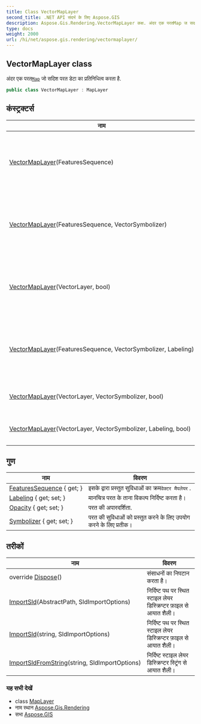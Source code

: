 ```yaml
---
title: Class VectorMapLayer
second_title: .NET API संदर्भ के लिए Aspose.GIS
description: Aspose.Gis.Rendering.VectorMapLayer कक्ष. अंदर एक परतMap ज सदश परत डेट क प्रतनधत्व करत है.
type: docs
weight: 2000
url: /hi/net/aspose.gis.rendering/vectormaplayer/
---
```

## VectorMapLayer class

अंदर एक परत[`Map`](../map/) जो सदिश परत डेटा का प्रतिनिधित्व करता है.

```csharp
public class VectorMapLayer : MapLayer
```

## कंस्ट्रक्टर्स

| नाम | विवरण |
| --- | --- |
| [VectorMapLayer](vectormaplayer/#constructor)(FeaturesSequence) | डिफ़ॉल्ट प्रतीक चिह्न के साथ नया उदाहरण बनाता है। |
| [VectorMapLayer](vectormaplayer/#constructor_1)(FeaturesSequence, VectorSymbolizer) | डिफ़ॉल्ट प्रतीक चिह्न के साथ नया उदाहरण बनाता है। |
| [VectorMapLayer](vectormaplayer/#constructor_5)(VectorLayer, bool) | डिफ़ॉल्ट प्रतीक चिह्न के साथ नया उदाहरण बनाता है। |
| [VectorMapLayer](vectormaplayer/#constructor_2)(FeaturesSequence, VectorSymbolizer, Labeling) | डिफ़ॉल्ट प्रतीक चिह्न के साथ नया उदाहरण बनाता है। |
| [VectorMapLayer](vectormaplayer/#constructor_4)(VectorLayer, VectorSymbolizer, bool) | नया उदाहरण बनाता है। |
| [VectorMapLayer](vectormaplayer/#constructor_3)(VectorLayer, VectorSymbolizer, Labeling, bool) | नया उदाहरण बनाता है। |

## गुण

| नाम | विवरण |
| --- | --- |
| [FeaturesSequence](../../aspose.gis.rendering/vectormaplayer/featuressequence/) { get; } | इसके द्वारा प्रस्तुत सुविधाओं का क्रम`वेक्टर मैपलेयर` . |
| [Labeling](../../aspose.gis.rendering/vectormaplayer/labeling/) { get; set; } | मानचित्र परत के ताना विकल्प निर्दिष्ट करता है। |
| [Opacity](../../aspose.gis.rendering/maplayer/opacity/) { get; set; } | परत की अपारदर्शिता. |
| [Symbolizer](../../aspose.gis.rendering/vectormaplayer/symbolizer/) { get; set; } | परत की सुविधाओं को प्रस्तुत करने के लिए उपयोग करने के लिए प्रतीक। |

## तरीकों

| नाम | विवरण |
| --- | --- |
| override [Dispose](../../aspose.gis.rendering/vectormaplayer/dispose/)() | संसाधनों का निपटान करता है। |
| [ImportSld](../../aspose.gis.rendering/vectormaplayer/importsld/#importsld)(AbstractPath, SldImportOptions) | निर्दिष्ट पथ पर स्थित स्टाइल लेयर डिस्क्रिप्टर फ़ाइल से आयात शैली। |
| [ImportSld](../../aspose.gis.rendering/vectormaplayer/importsld/#importsld_1)(string, SldImportOptions) | निर्दिष्ट पथ पर स्थित स्टाइल लेयर डिस्क्रिप्टर फ़ाइल से आयात शैली। |
| [ImportSldFromString](../../aspose.gis.rendering/vectormaplayer/importsldfromstring/)(string, SldImportOptions) | निर्दिष्ट स्टाइल लेयर डिस्क्रिप्टर स्ट्रिंग से आयात शैली। |

### यह सभी देखें

* class [MapLayer](../maplayer/)
* नाम स्थान [Aspose.Gis.Rendering](../../aspose.gis.rendering/)
* सभा [Aspose.GIS](../../)


